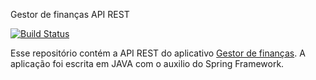 Gestor de finanças API REST

[![Build Status](https://travis-ci.org/carlosdaniiel07/gestor-financas-api.svg?branch=master)](https://travis-ci.org/carlosdaniiel07/gestor-financas-api)

Esse repositório contém a API REST do aplicativo [Gestor de finanças](https://github.com/carlosdaniiel07/gestor-financas-app). A aplicação foi escrita em JAVA com o auxilio do Spring Framework.

